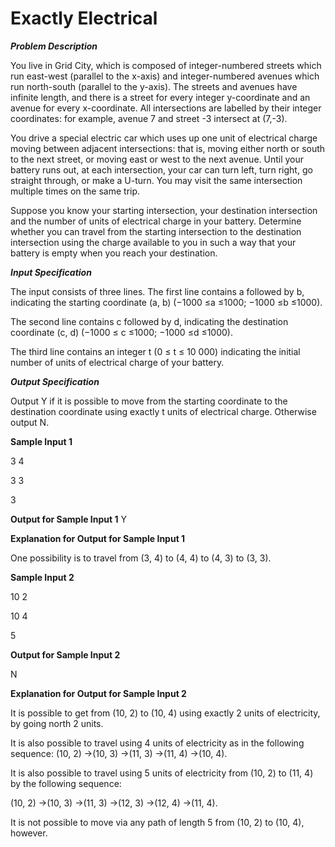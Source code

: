 # Exactly Electrical

***Problem Description***

You live in Grid City, which is composed of integer-numbered streets which run east-west (parallel
to the x-axis) and integer-numbered avenues which run north-south (parallel to the y-axis). The
streets and avenues have infinite length, and there is a street for every integer y-coordinate and
an avenue for every x-coordinate. All intersections are labelled by their integer coordinates: for
example, avenue 7 and street -3 intersect at (7,-3).

You drive a special electric car which uses up one unit of electrical charge moving between adjacent
intersections: that is, moving either north or south to the next street, or moving east or west to the
next avenue. Until your battery runs out, at each intersection, your car can turn left, turn right,
go straight through, or make a U-turn. You may visit the same intersection multiple times on the
same trip.

Suppose you know your starting intersection, your destination intersection and the number of units
of electrical charge in your battery. Determine whether you can travel from the starting intersection
to the destination intersection using the charge available to you in such a way that your battery is
empty when you reach your destination.

***Input Specification***

The input consists of three lines. The first line contains a followed by b, indicating the starting
coordinate (a, b) (−1000 ≤a ≤1000; −1000 ≤b ≤1000).

The second line contains c followed by d, indicating the destination coordinate (c, d) (−1000 ≤
c ≤1000; −1000 ≤d ≤1000).

The third line contains an integer t (0 ≤ t ≤ 10 000) indicating the initial number of units of
electrical charge of your battery.


***Output Specification***

Output Y if it is possible to move from the starting coordinate to the destination coordinate using
exactly t units of electrical charge. Otherwise output N.

**Sample Input 1**

3 4

3 3

3

**Output for Sample Input 1**
Y

**Explanation for Output for Sample Input 1**

One possibility is to travel from (3, 4) to (4, 4) to (4, 3) to (3, 3).

**Sample Input 2**

10 2

10 4

5

**Output for Sample Input 2**

N

**Explanation for Output for Sample Input 2**

It is possible to get from (10, 2) to (10, 4) using exactly 2 units of electricity, by going north 2
units.

It is also possible to travel using 4 units of electricity as in the following sequence:
(10, 2) →(10, 3) →(11, 3) →(11, 4) →(10, 4).

It is also possible to travel using 5 units of electricity from (10, 2) to (11, 4) by the following
sequence:

(10, 2) →(10, 3) →(11, 3) →(12, 3) →(12, 4) →(11, 4).

It is not possible to move via any path of length 5 from (10, 2) to (10, 4), however.



